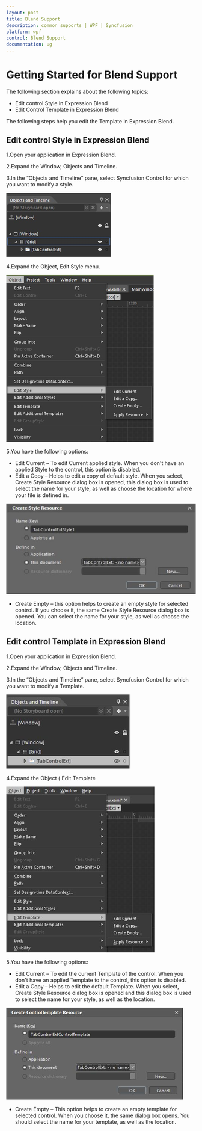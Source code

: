 ```yaml
---
layout: post
title: Blend Support
description: common supports | WPF | Syncfusion
platform: wpf
control: Blend Support
documentation: ug
---
```


# Getting Started for Blend Support

The following section explains about the following topics:

* Edit control Style in Expression Blend
* Edit Control Template in Expression Blend

The following steps help you edit the Template in Expression Blend.

## Edit control Style in Expression Blend

1.Open your application in Expression Blend. 

2.Expand the Window, Objects and Timeline.

3.In the “Objects and Timeline” pane, select Syncfusion Control for which you want to modify a style.

![](GettingStarted_images/GettingStarted_img1.jpeg)


4.Expand the Object, Edit Style menu.

![](GettingStarted_images/GettingStarted_img2.jpeg)


5.You have the following options:

   * Edit Current – To edit Current applied style. When you don't have an applied Style to the control, this option is disabled.
   * Edit a Copy – Helps to edit a copy of default style. When you select, Create Style Resource dialog box is opened, this dialog box is used to select the name for your style, as well as choose the location for where your file is defined in. 

![](GettingStarted_images/GettingStarted_img3.jpeg)


   * Create Empty – this option helps to create an empty style for selected control. If you choose it, the same Create Style Resource dialog box is opened. You can select the name for your style, as well as choose the location.

## Edit control Template in Expression Blend

1.Open your application in Expression Blend. 

2.Expand the Window, Objects and Timeline.

3.In the “Objects and Timeline” pane, select Syncfusion Control for which you want to modify a Template.

![](GettingStarted_images/GettingStarted_img4.jpeg)


4.Expand the Object (  Edit Template

![](GettingStarted_images/GettingStarted_img5.jpeg)


5.You have the following options:

* Edit Current – To edit the current Template of the control. When you don't have an applied Template to the control, this option is disabled.
* Edit a Copy – Helps to edit the default Template. When you select, Create Style Resource dialog box is opened and this dialog box is used to select the name for your style, as well as the location.

![](GettingStarted_images/GettingStarted_img6.jpeg)


* Create Empty – This option helps to create an empty template for selected control. When you choose it, the same dialog box opens. You should select the name for your template, as well as the location.

